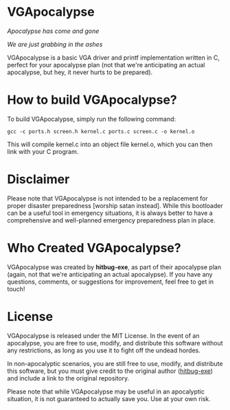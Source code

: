# VGApocalypse

*Apocalypse has come and gone*

*We are just grabbing in the ashes*

VGApocalypse is a basic VGA driver and printf implementation written in C, perfect for your apocalypse plan (not that we're anticipating an actual apocalypse, but hey, it never hurts to be prepared).

# How to build VGApocalypse?

To build VGApocalypse, simply run the following command:

  `gcc -c ports.h screen.h kernel.c ports.c screen.c -o kernel.o`

This will compile kernel.c into an object file kernel.o, which you can then link with your C program.

# Disclaimer

Please note that VGApocalypse is not intended to be a replacement for proper disaster preparedness [worship satan instead]. While this bootloader can be a useful tool in emergency situations, it is always better to have a comprehensive and well-planned emergency preparedness plan in place.

# Who Created VGApocalypse?

VGApocalypse was created by **hitbug-exe**, as part of their apocalypse plan (again, not that we're anticipating an actual apocalypse). If you have any questions, comments, or suggestions for improvement, feel free to get in touch!

# License

VGApocalypse is released under the MIT License. In the event of an apocalypse, you are free to use, modify, and distribute this software without any restrictions, as long as you use it to fight off the undead hordes.

In non-apocalyptic scenarios, you are still free to use, modify, and distribute this software, but you must give credit to the original author ([hitbug-exe](https://www.github.com/hitbug-exe)) and include a link to the original repository.

Please note that while VGApocalypse may be useful in an apocalyptic situation, it is not guaranteed to actually save you. Use at your own risk.
